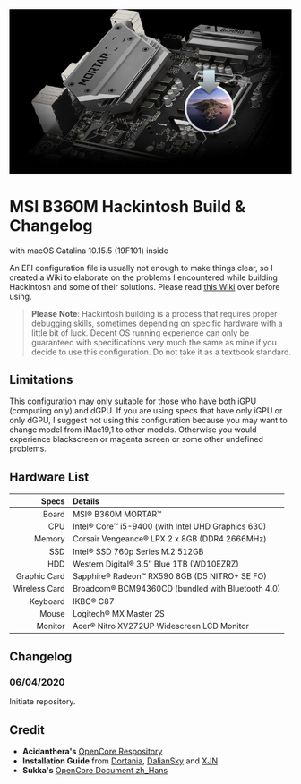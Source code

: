 <div align="center">
<img src=".github/resources/readme-cover.png">
</div>

# MSI B360M Hackintosh Build & Changelog

with macOS Catalina 10.15.5 (19F101) inside

An EFI configuration file is usually not enough to make things clear, so I created a Wiki to elaborate on the problems I encountered while building Hackintosh and some of their solutions. Please read [this Wiki](https://github.com/derbalkon/B360M-CoffeeLake-Hackintosh/wiki/Bonus) over before using.

> **Please Note**: Hackintosh building is a process that requires proper debugging skills, sometimes depending on specific hardware with a little bit of luck. Decent OS running experience can only be guaranteed with specifications very much the same as mine if you decide to use this configuration. Do not take it as a textbook standard.

## Limitations

This configuration may only suitable for those who have both iGPU (computing only) and dGPU. If you are using specs that have only iGPU or only dGPU, I suggest not using this configuration because you may want to change model from iMac19,1 to other models. Otherwise you would experience blackscreen or magenta screen or some other undefined problems.

## Hardware List

|         Specs | Details                                            |
| ------------: | :------------------------------------------------- |
|         Board | MSI® B360M MORTAR™                                 |
|           CPU | Intel® Core™ i5-9400 (with Intel UHD Graphics 630) |
|        Memory | Corsair Vengeance® LPX 2 x 8GB (DDR4 2666MHz)      |
|           SSD | Intel® SSD 760p Series M.2 512GB                   |
|           HDD | Western Digital® 3.5″ Blue 1TB (WD10EZRZ)          |
|  Graphic Card | Sapphire® Radeon™ RX590 8GB (D5 NITRO+ SE FO)      |
| Wireless Card | Broadcom® BCM94360CD (bundled with Bluetooth 4.0)  |
|      Keyboard | IKBC® C87                                          |
|         Mouse | Logitech® MX Master 2S                             |
|       Monitor | Acer® Nitro XV272UP Widescreen LCD Monitor         |

## Changelog

### 06/04/2020

Initiate repository.

## Credit

- **Acidanthera's** [OpenCore Respository](https://github.com/acidanthera/OpenCorePkg)
- **Installation Guide** from [Dortania](https://dortania.github.io/OpenCore-Desktop-Guide/), [DalianSky](https://blog.daliansky.net/OpenCore-BootLoader.html) and [XJN](https://blog.xjn819.com/?p=543)
- **Sukka's** [OpenCore Document zh_Hans](https://oc.skk.moe)

